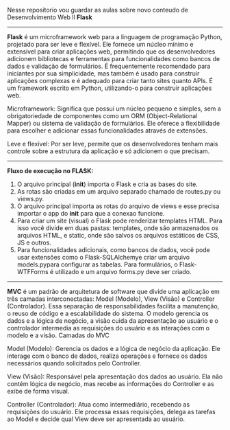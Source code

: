 Nesse repositorio vou guardar as aulas sobre novo conteudo de Desenvolvimento Web ll **Flask**

---

**Flask** é um microframework web para a linguagem de programação Python, projetado para ser leve e flexível. Ele fornece um núcleo mínimo e extensível para criar aplicações web, permitindo que os desenvolvedores adicionem bibliotecas e ferramentas para funcionalidades como bancos de dados e validação de formulários. É frequentemente recomendado para iniciantes por sua simplicidade, mas também é usado para construir aplicações complexas e é adequado para criar tanto sites quanto APIs. É um framework escrito em Python, utilizando-o para construir aplicações web. 

Microframework: Significa que possui um núcleo pequeno e simples, sem a obrigatoriedade de componentes como um ORM (Object-Relational Mapper) ou sistema de validação de formulários. Ele oferece a flexibilidade para escolher e adicionar essas funcionalidades através de extensões. 

Leve e flexível: Por ser leve, permite que os desenvolvedores tenham mais controle sobre a estrutura da aplicação e só adicionem o que precisam. 

---

**Fluxo de execução no FLASK:**
1. O arquivo principal (__init__) importa o Flask e cria as bases do site.
2. As rotas são criadas em um arquivo separado chamado de routes.py ou views.py.
3. O arquivo principal importa as rotas do arquivo de views e esse precisa importar o app do __init__ para que a conexao funcione.
4. Para criar um site (visual) o Flask pode renderizar templates HTML. Para isso você divide em duas pastas: templates, onde são armazenados os arquivos HTML, e static, onde são salvos os arquivos estáticos de CSS, JS e outros.
5. Para funcionalidades adicionais, como bancos de dados, você pode usar extensões como o Flask-SQLAlchemye criar um arquivo models.pypara configurar as tabelas. Para formulários, o Flask-WTFForms é utilizado e um arquivo forms.py deve ser criado.

---

**MVC** é um padrão de arquitetura de software que divide uma aplicação em três camadas interconectadas: Model (Modelo), View (Visão) e Controller (Controlador). Essa separação de responsabilidades facilita a manutenção, o reuso de código e a escalabilidade do sistema. O modelo gerencia os dados e a lógica de negócio, a visão cuida da apresentação ao usuário e o controlador intermedia as requisições do usuário e as interações com o modelo e a visão. 
Camadas do MVC

Model (Modelo): Gerencia os dados e a lógica de negócio da aplicação. Ele interage com o banco de dados, realiza operações e fornece os dados necessários quando solicitados pelo Controller.

View (Visão): Responsável pela apresentação dos dados ao usuário. Ela não contém lógica de negócio, mas recebe as informações do Controller e as exibe de forma visual. 

Controller (Controlador): Atua como intermediário, recebendo as requisições do usuário. Ele processa essas requisições, delega as tarefas ao Model e decide qual View deve ser apresentada ao usuário. 
